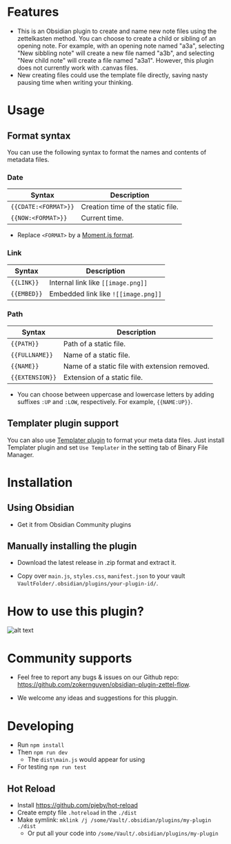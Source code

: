 
# Features

- This is an Obsidian plugin to create and name new note files using the zettelkasten method. You can choose to create a child or sibling of an opening note. For example, with an opening note named "a3a", selecting  "New sibbling note" will create a new file named "a3b", and selecting  "New child note" will create a file named "a3a1". However, this plugin does not currently work with .canvas files.
- New creating files could use the template file directly, saving nasty pausing time when writing your thinking.


# Usage 

## Format syntax
You can use the following syntax to format the names and contents of metadata files.
### Date
| Syntax | Description |
| -- | -- |
| `{{CDATE:<FORMAT>}}` | Creation time of the static file.  |
| `{{NOW:<FORMAT>}}` | Current time. |

- Replace `<FORMAT>` by a [Moment.js format](https://momentjs.com/docs/#/displaying/format/).

### Link
| Syntax | Description |
| -- | -- |
| `{{LINK}}` | Internal link like `[[image.png]]` |
| `{{EMBED}}` | Embedded link like `![[image.png]]` |

### Path
| Syntax | Description |
| -- | -- |
| `{{PATH}}` | Path of a static file. |
| `{{FULLNAME}}` | Name of a static file. |
| `{{NAME}}` | Name of a static file with extension removed. |
| `{{EXTENSION}}` | Extension of a static file. |

- You can choose between uppercase and lowercase letters by adding suffixes `:UP` and `:LOW`, respectively. For example, `{{NAME:UP}}`.

## Templater plugin support
You can also use [Templater plugin](https://github.com/SilentVoid13/Templater) to format your meta data files.
Just install Templater plugin and set `Use Templater` in the setting tab of Binary File Manager.


# Installation

## Using Obsidian

- Get it from Obsidian Community plugins

## Manually installing the plugin

- Download the latest release in .zip format and extract it.

- Copy over `main.js`, `styles.css`, `manifest.json` to your vault `VaultFolder/.obsidian/plugins/your-plugin-id/`.

# How to use this plugin?

![alt text](image/zettel-plugin.png)

# Community supports

- Feel free to report any bugs & issues on our Github repo: https://github.com/zokernguyen/obsidian-plugin-zettel-flow.

- We welcome any ideas and suggestions for this pluggin.

# Developing

- Run `npm install`
- Then `npm run dev`
    - The `dist\main.js` would appear for using
- For testing `npm run test`

## Hot Reload
- Install https://github.com/pjeby/hot-reload
- Create empty file `.hotreload` in the `./dist`
- Make symlink: `mklink /j /some/Vault/.obsidian/plugins/my-plugin ./dist`
    - Or put all your code into `/some/Vault/.obsidian/plugins/my-plugin`